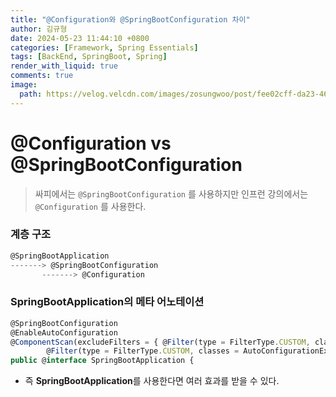 ```yaml
---
title: "@Configuration와 @SpringBootConfiguration 차이"
author: 김규형
date: 2024-05-23 11:44:10 +0800
categories: [Framework, Spring Essentials]
tags: [BackEnd, SpringBoot, Spring]
render_with_liquid: true
comments: true
image: 
  path: https://velog.velcdn.com/images/zosungwoo/post/fee02cff-da23-4681-a387-8e810b67480c/image.jpg
---
```


# @Configuration vs @SpringBootConfiguration

> 싸피에서는 `@SpringBootConfiguration` 를 사용하지만 인프런 강의에서는 `@Configuration` 를 사용한다.
> 

### 계층 구조

```jsx
@SpringBootApplication
-------> @SpringBootConfiguration
       -------> @Configuration
```

### SpringBootApplication의 메타 어노테이션

```jsx
@SpringBootConfiguration
@EnableAutoConfiguration
@ComponentScan(excludeFilters = { @Filter(type = FilterType.CUSTOM, classes = TypeExcludeFilter.class),
        @Filter(type = FilterType.CUSTOM, classes = AutoConfigurationExcludeFilter.class) })
public @interface SpringBootApplication {
```

- 즉 **SpringBootApplication**를 사용한다면 여러 효과를 받을 수 있다.
